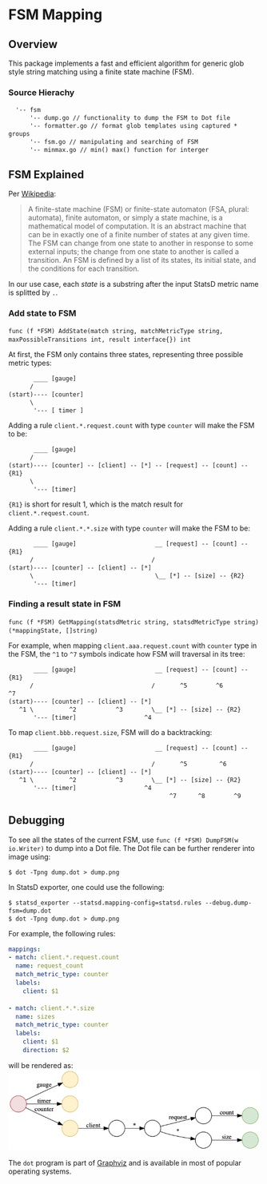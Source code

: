 # FSM Mapping

## Overview

This package implements a fast and efficient algorithm for generic glob style
string matching using a finite state machine (FSM).

### Source Hierachy

```
  '-- fsm
      '-- dump.go // functionality to dump the FSM to Dot file
      '-- formatter.go // format glob templates using captured * groups
      '-- fsm.go // manipulating and searching of FSM
      '-- minmax.go // min() max() function for interger
```

## FSM Explained

Per [Wikipedia](https://en.wikipedia.org/wiki/Finite-state_machine):

> A finite-state machine (FSM) or finite-state automaton (FSA, plural: automata),
> finite automaton, or simply a state machine, is a mathematical model of
> computation. It is an abstract machine that can be in exactly one of a finite
> number of states at any given time. The FSM can change from one state to
> another in response to some external inputs; the change from one state to
> another is called a transition. An FSM is defined by a list of its states, its
> initial state, and the conditions for each transition.

In our use case, each *state* is a substring after the input StatsD metric name is splitted by `.`.

### Add state to FSM

`func (f *FSM) AddState(match string, matchMetricType string,
maxPossibleTransitions int, result interface{}) int`

At first, the FSM only contains three states, representing three possible metric types:

           ____ [gauge]
          /
    (start)---- [counter]
          \
           '--- [ timer ]


Adding a rule `client.*.request.count` with type `counter` will make the FSM to be:


           ____ [gauge]
          /
    (start)---- [counter] -- [client] -- [*] -- [request] -- [count] -- {R1}
          \
           '--- [timer]

`{R1}` is short for result 1, which is the match result for `client.*.request.count`.

Adding a rule `client.*.*.size` with type `counter` will make the FSM to be:

           ____ [gauge]                      __ [request] -- [count] -- {R1}
          /                                 /
    (start)---- [counter] -- [client] -- [*]
          \                                  \__ [*] -- [size] -- {R2}
           '--- [timer]


### Finding a result state in FSM

`func (f *FSM) GetMapping(statsdMetric string, statsdMetricType string)
(*mappingState, []string)`

For example, when mapping `client.aaa.request.count` with `counter` type in the
FSM, the `^1` to `^7` symbols indicate how FSM will traversal in its tree:


           ____ [gauge]                      __ [request] -- [count] -- {R1}
          /                                 /       ^5        ^6         ^7
    (start)---- [counter] -- [client] -- [*]
       ^1 \          ^2           ^3        \__ [*] -- [size] -- {R2}
           '--- [timer]                   ^4 


To map `client.bbb.request.size`, FSM will do a backtracking:


           ____ [gauge]                      __ [request] -- [count] -- {R1}
          /                                 /       ^5         ^6
    (start)---- [counter] -- [client] -- [*]
       ^1 \          ^2           ^3        \__ [*] -- [size] -- {R2}
           '--- [timer]                   ^4
                                                 ^7      ^8        ^9


## Debugging

To see all the states of the current FSM, use `func (f *FSM) DumpFSM(w io.Writer)`
to dump into a Dot file. The Dot file can be further renderer into image using:

```shell
$ dot -Tpng dump.dot > dump.png
```

In StatsD exporter, one could use the following:

```shell
$ statsd_exporter --statsd.mapping-config=statsd.rules --debug.dump-fsm=dump.dot
$ dot -Tpng dump.dot > dump.png
```

For example, the following rules:

```yaml
mappings:
- match: client.*.request.count
  name: request_count
  match_metric_type: counter
  labels:
    client: $1

- match: client.*.*.size
  name: sizes
  match_metric_type: counter
  labels:
    client: $1
    direction: $2
```

will be rendered as:
![FSM](fsm.png)


The `dot` program is part of [Graphviz](https://www.graphviz.org/) and is
available in most of popular operating systems.
